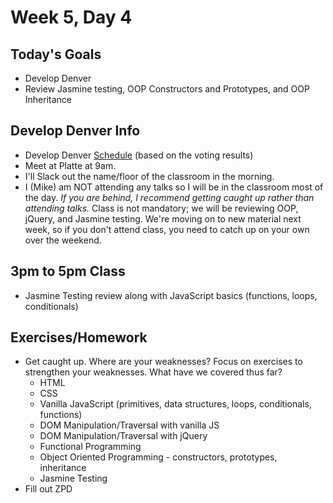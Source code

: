 # Week 5, Day 4

## Today's Goals

- Develop Denver
- Review Jasmine testing, OOP Constructors and Prototypes, and OOP Inheritance

## Develop Denver Info

- Develop Denver [Schedule](https://docs.google.com/a/galvanize.com/spreadsheets/d/1pCgT8TxKH-265IPpWVXhAA1blT4yL3-QQ0dbpq9f3us/edit?usp=sharing) (based on the voting results)
- Meet at Platte at 9am.
- I'll Slack out the name/floor of the classroom in the morning.
- I (Mike) am NOT attending any talks so I will be in the classroom most of the day. *If you are behind, I recommend getting caught up rather than attending talks.* Class is not mandatory; we will be reviewing OOP, jQuery, and Jasmine testing. We're moving on to new material next week, so if you don't attend class, you need to catch up on your own over the weekend.

## 3pm to 5pm Class

- Jasmine Testing review along with JavaScript basics (functions, loops, conditionals)

## Exercises/Homework

- Get caught up. Where are your weaknesses? Focus on exercises to strengthen your weaknesses. What have we covered thus far?
  - HTML
  - CSS
  - Vanilla JavaScript (primitives, data structures, loops, conditionals, functions)
  - DOM Manipulation/Traversal with vanilla JS
  - DOM Manipulation/Traversal with jQuery
  - Functional Programming
  - Object Oriented Programming - constructors, prototypes, inheritance
  - Jasmine Testing
- Fill out ZPD

